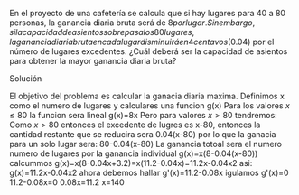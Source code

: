 En el proyecto de una cafetería se calcula que si hay lugares para 40 a 80 personas, la ganancia diaria bruta será de $8 por lugar. Sin embargo, si la capacidad de asientos sobrepasa los 80 lugares, la ganancia diaria bruta en cada lugar disminuirá en 4 centavos ($0.04) por el número de lugares excedentes. ¿Cuál deberá ser la capacidad de asientos para obtener la mayor ganancia diaria bruta?

Solución

El objetivo del problema es calcular la ganacia diaria maxima.
Definimos x como el numero de lugares y calculares una funcion g(x) 
Para los valores $x \leq 80$ la funcion sera lineal g(x)=8x
Pero para valores $x > 80$ tendremos:
Como $x>80$ entonces el excedente de lugres es x-80, entonces la cantidad restante que se reducira sera 0.04(x-80) por lo que la ganacia para un solo lugar sera:
80-0.04(x-80)
La ganancia totoal sera el numero numero de lugares por la ganancia individual
g(x)=x(8-0.04(x-80))
calcummos
g(x)=x(8-0.04x+3.2)=x(11.2-0.04x)=11.2x-0.04x2
asi:
g(x)=11.2x-0.04x2
ahora debemos hallar 
g'(x)=11.2-0.08x
igulamos g'(x)=0
11.2-0.08x=0
0.08x=11.2
x=140

